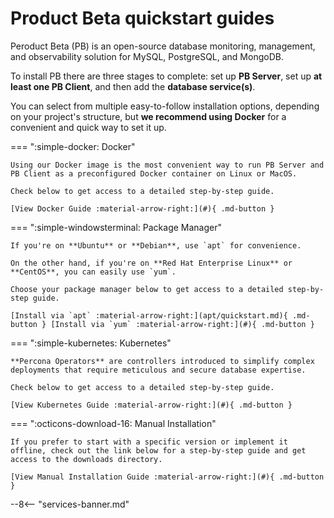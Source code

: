 # Product Beta quickstart guides

Peroduct Beta (PB) is an open-source database monitoring, management, and observability solution for MySQL, PostgreSQL, and MongoDB.

To install PB there are three stages to complete: set up **PB Server**, set up **at least one PB Client**, and then add the **database service(s)**. 

You can select from multiple easy-to-follow installation options, depending on your project's structure, but **we recommend using Docker** for a convenient and quick way to set it up.

=== ":simple-docker: Docker"

    Using our Docker image is the most convenient way to run PB Server and PB Client as a preconfigured Docker container on Linux or MacOS.

    Check below to get access to a detailed step-by-step guide.

    [View Docker Guide :material-arrow-right:](#){ .md-button }

=== ":simple-windowsterminal: Package Manager"

    If you're on **Ubuntu** or **Debian**, use `apt` for convenience.
    
    On the other hand, if you're on **Red Hat Enterprise Linux** or **CentOS**, you can easily use `yum`.
    
    Choose your package manager below to get access to a detailed step-by-step guide.

    [Install via `apt` :material-arrow-right:](apt/quickstart.md){ .md-button } [Install via `yum` :material-arrow-right:](#){ .md-button }

=== ":simple-kubernetes: Kubernetes"

    **Percona Operators** are controllers introduced to simplify complex deployments that require meticulous and secure database expertise.
    
    Check below to get access to a detailed step-by-step guide.

    [View Kubernetes Guide :material-arrow-right:](#){ .md-button }

=== ":octicons-download-16:  Manual Installation"

    If you prefer to start with a specific version or implement it offline, check out the link below for a step-by-step guide and get access to the downloads directory.

    [View Manual Installation Guide :material-arrow-right:](#){ .md-button }

--8<-- "services-banner.md"
